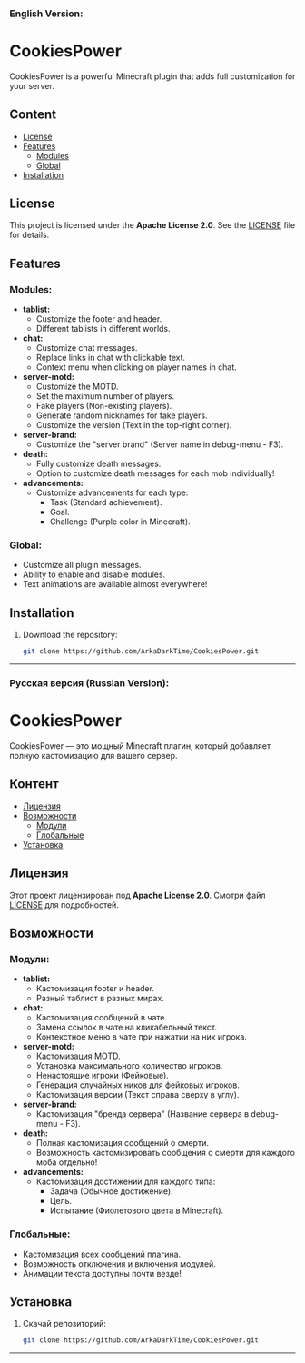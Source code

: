 ### English Version:

# CookiesPower

CookiesPower is a powerful Minecraft plugin that adds full customization for your server.

## Content
- [License](#license)
- [Features](#features)
    - [Modules](#modules)
    - [Global](#global)
- [Installation](#installation)

## License

This project is licensed under the **Apache License 2.0**. See the [LICENSE](./LICENSE) file for details.

## Features

### **Modules:**
- **tablist:**
  - Customize the footer and header.
  - Different tablists in different worlds.
- **chat:**
  - Customize chat messages.
  - Replace links in chat with clickable text.
  - Context menu when clicking on player names in chat.
- **server-motd:**
  - Customize the MOTD.
  - Set the maximum number of players.
  - Fake players (Non-existing players).
  - Generate random nicknames for fake players.
  - Customize the version (Text in the top-right corner).
- **server-brand:**
  - Customize the "server brand" (Server name in debug-menu - F3).
- **death:**
  - Fully customize death messages.
  - Option to customize death messages for each mob individually!
- **advancements:**
  - Customize advancements for each type:
    - Task (Standard achievement).
    - Goal.
    - Challenge (Purple color in Minecraft).

### **Global:**
- Customize all plugin messages.
- Ability to enable and disable modules.
- Text animations are available almost everywhere!

## Installation

1. Download the repository:
   ```bash
   git clone https://github.com/ArkaDarkTime/CookiesPower.git
    ```
---

### Русская версия (Russian Version):

# CookiesPower

CookiesPower — это мощный Minecraft плагин, который добавляет полную кастомизацию для вашего сервер.

## Контент
- [Лицензия](#лицензия)
- [Возможности](#возможности)
    - [Модули](#модули)
    - [Глобальные](#глобальные)
- [Установка](#установка)

## Лицензия

Этот проект лицензирован под **Apache License 2.0**. Смотри файл [LICENSE](./LICENSE) для подробностей.

## Возможности

### **Модули:**
- **tablist:**
  - Кастомизация footer и header.
  - Разный таблист в разных мирах.
- **chat:**
  - Кастомизация сообщений в чате.
  - Замена ссылок в чате на кликабельный текст.
  - Контекстное меню в чате при нажатии на ник игрока.
- **server-motd:**
  - Кастомизация MOTD.
  - Установка максимального количество игроков.
  - Ненастоящие игроки (Фейковые).
  - Генерация случайных ников для фейковых игроков.
  - Кастомизация версии (Текст справа сверху в углу).
- **server-brand:**
  - Кастомизация "бренда сервера" (Название сервера в debug-menu - F3).
- **death:**
  - Полная кастомизация сообщений о смерти.
  - Возможность кастомизировать сообщения о смерти для каждого моба отдельно!
- **advancements:**
  - Кастомизация достижений для каждого типа:
    - Задача (Обычное достижение).
    - Цель.
    - Испытание (Фиолетового цвета в Minecraft).

### **Глобальные:**
- Кастомизация всех сообщений плагина.
- Возможность отключения и включения модулей.
- Анимации текста доступны почти везде!

## Установка

1. Скачай репозиторий:
   ```bash
   git clone https://github.com/ArkaDarkTime/CookiesPower.git
    ```
---
